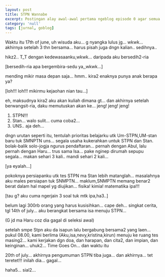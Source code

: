 ```yaml
---
layout: post
title: STPN Wannabe
excerpt: Postingan alay awal-awal pertama ngeblog episode 0 agar semua tahu kita semua pernah alay.
category: 'null'
tags: [jurnal, goblog]
---
```


Waktu itu 17th of june, uh wisuda aku... g nyangka lulus jg... wkwk...
akhirnya setelah 3 thn bersama... harus pisah juga dngn kalian..
sedihnya..

hikz2.. T_T
dengan kedewasaanku,wkwk... daripada aku bersedih2-ria

[bersedih-ria apa bergembira-sedu ya,,wkwk...]

mending mikir masa depan saja...
hmm..
kira2 enaknya punya anak berapa ya?

[loh!!! loh!!! mikirmu kejaohan nian tau...]

eh, maksudnya kira2 aku akan kuliah dimana gt...
dan akhirnya setelah berwangsit-ria, daku memutuskan akan ke...
jeng! jeng! jeng!

1. STPN!!!
2. Stan... walo sulit... cuma coba2...
3. UNS.. aja deh...

dngn urutan seperti itu, tentulah prioritas belajarku utk Um-STPN,UM-stan baru tuk SMNPTN uns...
segala usaha kukerahkan untuk STPN dan Stan. bolak-balik solo-jogja ngurus pendaftaran...
pernah dengan Abul, lalu pernah dengan Haru... trus sama Isa...
pake nginep dirumah sepupu segala... makan sehari 3 kali.. mandi sehari 2 kali...

[ya eyalah...]

pokoknya persiapanku utk tes STPN ma Stan lebih matanglah...
masalahnya aku males persiapan tuk SNMPTN... maklum,SNMPTN memang benar2 berat dalam hal mapel yg diujikan...
fisika! kimia! matematika ipa!!!

[tau g? aku cuma ngerjain 3 soal tuk mtk ipa,ha3..]

belum lagi 300rb orang yang harus kusisihkan... cape deh...
singkat cerita, tgl 14th of july... aku berangkat bersama isa menuju STPN...

(G jd ma Haru coz dia gagal di seleksi awal)

setelah smpe Stpn aku da isapun lalu bergabung bersama2 yang laen...
pukul 08.00, kami berlima (Aku,isa,nevy,kristina,kirun) menuju ke ruang tes masing2...
kami kerjakan dgn doa, dan harapan, dan cita2, dan impian, dan keinginan... uhuk2...
Time Goes On...
dan waktu itu

20th of july...
akhirnya pengumuman STPN tiba juga...
dan akhirnya...
tet teretet!!! inilah dia...
gagal...

haha5... sial2...